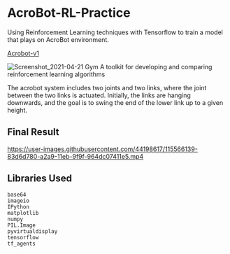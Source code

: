 # AcroBot-RL-Practice
Using Reinforcement Learning techniques with Tensorflow to train a model that plays on AcroBot environment.

[Acrobot-v1](https://gym.openai.com/envs/Acrobot-v1/)

![Screenshot_2021-04-21 Gym A toolkit for developing and comparing reinforcement learning algorithms](https://user-images.githubusercontent.com/44198617/115565860-46724a00-a2a9-11eb-81e1-d298881cb06e.png)


The acrobot system includes two joints and two links, where the joint between the two links is actuated.
Initially, the links are hanging downwards, and the goal is to swing the end of the lower link
up to a given height.

## Final Result

https://user-images.githubusercontent.com/44198617/115566139-83d6d780-a2a9-11eb-9f9f-964dc07411e5.mp4

## Libraries Used
```
base64
imageio
IPython
matplotlib
numpy
PIL.Image
pyvirtualdisplay
tensorflow
tf_agents
```

